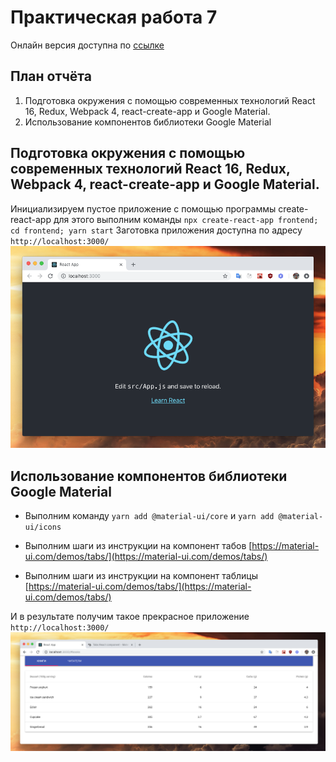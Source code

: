 # Практическая работа 7
Онлайн версия доступна по [ссылке](https://github.com/specialistvlad/dut-db-organization-and-knowledges/blob/master/results/lab7.md)

## План отчёта
1. Подготовка окружения с помощью современных технологий React 16, Redux, Webpack 4, react-create-app и Google Material.
2. Использование компонентов библиотеки Google Material

## Подготовка окружения с помощью современных технологий React 16, Redux, Webpack 4, react-create-app и Google Material.
Инициализируем пустое приложение с помощью программы create-react-app для этого выполним команды `npx create-react-app frontend; cd frontend; yarn start`
Заготовка приложения доступна по адресу `http://localhost:3000/`
![Результат работы](./screenshots/lab7-screen-1.png)

## Использование компонентов библиотеки Google Material
* Выполним команду `yarn add @material-ui/core` и `yarn add @material-ui/icons`

* Выполним шаги из инструкции на компонент табов
[https://material-ui.com/demos/tabs/](https://material-ui.com/demos/tabs/)

* Выполним шаги из инструкции на компонент таблицы
[https://material-ui.com/demos/tabs/](https://material-ui.com/demos/tabs/)

И в результате получим такое прекрасное приложение `http://localhost:3000/`
![Результат работы](./screenshots/lab7-screen-2.png)
